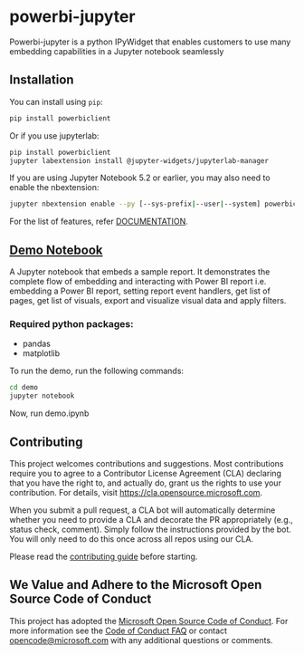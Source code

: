 # powerbi-jupyter

Powerbi-jupyter is a python IPyWidget that enables customers to use many embedding capabilities in a Jupyter notebook seamlessly

## Installation

You can install using `pip`:

```bash
pip install powerbiclient
```

Or if you use jupyterlab:

```bash
pip install powerbiclient
jupyter labextension install @jupyter-widgets/jupyterlab-manager
```

If you are using Jupyter Notebook 5.2 or earlier, you may also need to enable
the nbextension:
```bash
jupyter nbextension enable --py [--sys-prefix|--user|--system] powerbiclient
```
For the list of features, refer [DOCUMENTATION](\DOCUMENTATION.md).

## [Demo Notebook](\demo\demo.ipynb)
A Jupyter notebook that embeds a sample report.
It demonstrates the complete flow of embedding and interacting with Power BI report i.e. embedding a Power BI report, setting report event handlers, get list of pages, get list of visuals, export and visualize visual data and apply filters.

### Required python packages:
- pandas
- matplotlib

To run the demo, run the following commands:
```bash
cd demo
jupyter notebook
```
Now, run demo.ipynb

## Contributing

This project welcomes contributions and suggestions. Most contributions require you to agree to a Contributor License Agreement (CLA) declaring that you have the right to, and actually do, grant us the rights to use your contribution. For details, visit <https://cla.opensource.microsoft.com>.

When you submit a pull request, a CLA bot will automatically determine whether you need to provide a CLA and decorate the PR appropriately (e.g., status check, comment). Simply follow the instructions provided by the bot. You will only need to do this once across all repos using our CLA.

Please read the [contributing guide](./CONTRIBUTING.md) before starting.

## We Value and Adhere to the Microsoft Open Source Code of Conduct

This project has adopted the [Microsoft Open Source Code of Conduct](https://opensource.microsoft.com/codeofconduct/). For more information see the [Code of Conduct FAQ](https://opensource.microsoft.com/codeofconduct/faq/) or contact [opencode@microsoft.com](mailto:opencode@microsoft.com) with any additional questions or comments.